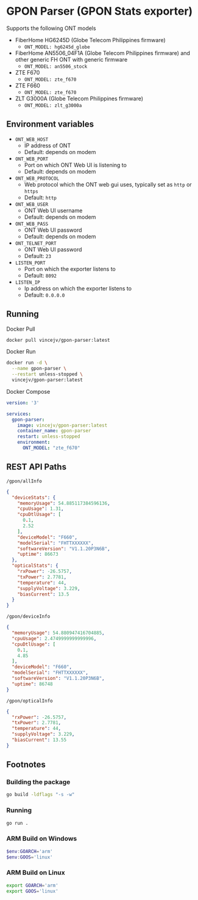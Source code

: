 # GPON Parser (GPON Stats exporter)

Supports the following ONT models

* FiberHome HG6245D (Globe Telecom Philippines firmware)
  * `ONT_MODEL: hg6245d_globe`
* FiberHome AN5506_04F1A (Globe Telecom Philippines firmware) and other generic FH ONT with generic firmware
  * `ONT_MODEL: an5506_stock`
* ZTE F670
  * `ONT_MODEL: zte_f670`
* ZTE F660
  * `ONT_MODEL: zte_f670`
* ZLT G3000A (Globe Telecom Philippines firmware)
  * `ONT_MODEL: zlt_g3000a`

## Environment variables
* `ONT_WEB_HOST`
  * IP address of ONT
  * Default: depends on modem
* `ONT_WEB_PORT`
  * Port on which ONT Web UI is listening to
  * Default: depends on modem
* `ONT_WEB_PROTOCOL`
  * Web protocol which the ONT web gui uses, typically set as `http` or `https`
  * Default: `http`
* `ONT_WEB_USER`
  * ONT Web UI username
  * Default: depends on modem
* `ONT_WEB_PASS`
  * ONT Web UI password
  * Default: depends on modem
* `ONT_TELNET_PORT`
  * ONT Web UI password
  * Default: `23`
* `LISTEN_PORT`
  * Port on which the exporter listens to
  * Default: `8092`
* `LISTEN_IP`
  * Ip address on which the exporter listens to
  * Default: `0.0.0.0`

## Running
Docker Pull
```sh
docker pull vincejv/gpon-parser:latest
```
Docker Run
```sh
docker run -d \
  --name gpon-parser \
  --restart unless-stopped \
  vincejv/gpon-parser:latest
```
Docker Compose
```yaml
version: '3'

services:
  gpon-parser:
    image: vincejv/gpon-parser:latest
    container_name: gpon-parser
    restart: unless-stopped
    environment:
      ONT_MODEL: "zte_f670"
```

## REST API Paths
`/gpon/allInfo`
```json
{
  "deviceStats": {
    "memoryUsage": 54.885117384596136,
    "cpuUsage": 1.31,
    "cpuDtlUsage": [
      0.1,
      2.52
    ],
    "deviceModel": "F660",
    "modelSerial": "FHTTXXXXXX",
    "softwareVersion": "V1.1.20P3N6B",
    "uptime": 86673
  },
  "opticalStats": {
    "rxPower": -26.5757,
    "txPower": 2.7781,
    "temperature": 44,
    "supplyVoltage": 3.229,
    "biasCurrent": 13.5
  }
}
```
`/gpon/deviceInfo`
```json
{
  "memoryUsage": 54.880947416704885,
  "cpuUsage": 2.4749999999999996,
  "cpuDtlUsage": [
    0.1,
    4.85
  ],
  "deviceModel": "F660",
  "modelSerial": "FHTTXXXXXX",
  "softwareVersion": "V1.1.20P3N6B",
  "uptime": 86748
}
```
`/gpon/opticalInfo`
```json
{
  "rxPower": -26.5757,
  "txPower": 2.7781,
  "temperature": 44,
  "supplyVoltage": 3.229,
  "biasCurrent": 13.55
}
```

## Footnotes

### Building the package
```sh
go build -ldflags "-s -w"
```

### Running
```sh
go run .
```

### ARM Build on Windows
```powershell
$env:GOARCH='arm'
$env:GOOS='linux'
```

### ARM Build on Linux
```sh
export GOARCH='arm'
export GOOS='linux'
```